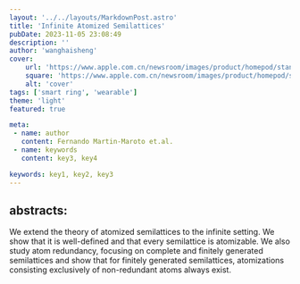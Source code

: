 ```yaml
---
layout: '../../layouts/MarkdownPost.astro'
title: 'Infinite Atomized Semilattices'
pubDate: 2023-11-05 23:08:49
description: ''
author: 'wanghaisheng'
cover:
    url: 'https://www.apple.com.cn/newsroom/images/product/homepod/standard/Apple-HomePod-hero-230118_big.jpg.large_2x.jpg'
    square: 'https://www.apple.com.cn/newsroom/images/product/homepod/standard/Apple-HomePod-hero-230118_big.jpg.large_2x.jpg'
    alt: 'cover'
tags: ['smart ring', 'wearable'] 
theme: 'light'
featured: true

meta:
 - name: author
   content: Fernando Martin-Maroto et.al.
 - name: keywords
   content: key3, key4

keywords: key1, key2, key3
---
```


## abstracts:
We extend the theory of atomized semilattices to the infinite setting. We show that it is well-defined and that every semilattice is atomizable. We also study atom redundancy, focusing on complete and finitely generated semilattices and show that for finitely generated semilattices, atomizations consisting exclusively of non-redundant atoms always exist.
